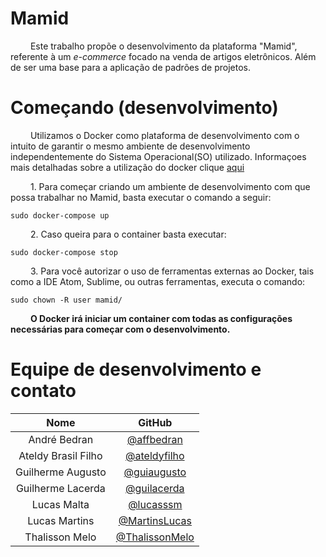 # Mamid

&emsp;&emsp; Este trabalho propõe o desenvolvimento da plataforma "Mamid", referente à um _e-commerce_ focado na venda de artigos eletrônicos. Além de ser uma base para a aplicação de padrões de projetos.

# Começando (desenvolvimento)

&emsp;&emsp; Utilizamos o Docker como plataforma de desenvolvimento com o intuito de garantir o mesmo ambiente de desenvolvimento independentemente do Sistema Operacional(SO) utilizado. Informaçoes mais detalhadas sobre a utilização do docker clique [aqui](https://github.com/Desenho-1-2018-G-6/docs/blob/master/docs/Guia_utilizacao_docker.md)

&emsp;&emsp; 1. Para começar criando um ambiente de desenvolvimento com que possa trabalhar no Mamid, basta executar o comando a seguir:

```
sudo docker-compose up
```
&emsp;&emsp; 2. Caso queira para o container basta executar:
```
sudo docker-compose stop
```

&emsp;&emsp; 3. Para você autorizar o uso de ferramentas externas ao Docker, tais como a IDE Atom, Sublime, ou outras ferramentas, executa o comando:

```
sudo chown -R user mamid/
```

&emsp;&emsp; **O Docker irá iniciar um container com todas as configurações necessárias para começar com o desenvolvimento.**

# Equipe de desenvolvimento e contato

|                 Nome                |        GitHub       |
|:------------------------------------:|:-------------------:|
| André Bedran   | [@affbedran](https://github.com/affbedran) |
| Ateldy Brasil Filho | [@ateldyfilho](https://github.com/ateldyfilho) |
| Guilherme Augusto | [@guiaugusto](https://github.com/guiaugusto) |
| Guilherme Lacerda |  [@guilacerda](https://github.com/guilacerda) |
| Lucas Malta | [@lucasssm](https://github.com/lucasssm) |
| Lucas Martins | [@MartinsLucas](https://github.com/MartinsLucas) |
| Thalisson Melo | [@ThalissonMelo](https://github.com/ThalissonMelo)|
